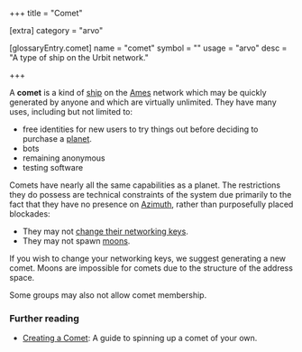 +++
title = "Comet"

[extra]
category = "arvo"

[glossaryEntry.comet]
name = "comet"
symbol = ""
usage = "arvo"
desc = "A type of ship on the Urbit network."

+++

A **comet** is a kind of [ship](/glossary/ship) on the [Ames](/glossary/ames) network which
may be quickly generated by anyone and which are virtually unlimited. They have
many uses, including but not limited to:
- free identities for new users to try things out before deciding to purchase a [planet](/glossary/planet).
- bots
- remaining anonymous
- testing software

Comets have nearly all the same capabilities as a planet. The restrictions they
do possess are technical constraints of the system due primarily to the fact
that they have no presence on [Azimuth](/glossary/azimuth), rather
than purposefully placed blockades:

- They may not [change their networking keys](/glossary/bridge).
- They may not spawn [moons](/glossary/moon).
 
If you wish to change your networking keys, we suggest generating a new comet.
Moons are impossible for comets due to the structure of the address space.

Some groups may also not allow comet membership.

### Further reading

- [Creating a Comet](/manual/getting-started/self-hosted/cli): A guide to spinning up a comet of your own.
